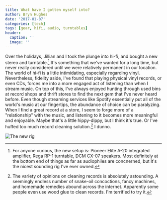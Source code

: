 ```yaml
---
title: What have I gotten myself into?
author: Bryn Hughes
date: '2017-01-07'
categories: [tech]
tags: [gear, hifi, audio, turntables]
header:
  caption: ''
  image: ''
---
```


Over the holidays, Jillian and I took the plunge into hi-fi, and bought a new stereo and turntable.[^1] It's something that we've wanted for a long time, but never really considered until we were relatively permanent in our location. The world of hi-fi is a little intimidating, especially regarding vinyl. Nevertheless, fidelity aside, I've found that playing physical vinyl records, or even CDs, forces me into a more engaged act of listening than when I stream music. On top of this, I've always enjoyed hunting through used bins at record shops and thrift stores to find the next gem that I've never heard before. Even though streaming services like Spotify essentially put all of the world's music at our fingertips, the abundance of choice can be paralyzing. When I find a great record at a store, I seem to forge more of a "relationship" with the music, and listening to it becomes more meaningful and enjoyable. Maybe that's a little hippy-dippy, but I think it's true. Or I've huffed too much record cleaning solution.[^2] I dunno.

![The new rig](/img/IMG_0646.JPG)

[^1]: For anyone curious, the new setup is: Pioneer Elite A-20 integrated amplifier, Rega RP-1 turntable, DCM CX-07 speakers. Most definitely at the bottom end of things as far as audiophiles are concnerned, but it's the nicest sounding rig I've ever owned.

[^2]: The variety of opinions on cleaning records is absolutely astounding. A seemingly endless number of snake-oil concoctions, fancy machines, and homemade remedies abound across the internet. Apparently some people even use wood glue to clean records. I'm terrified to try it. 

